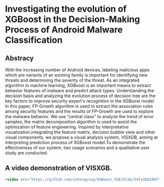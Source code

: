 # Investigating the evolution of XGBoost in the Decision-Making Process of Android Malware Classification
## Abstracy
With the increasing number of Android devices, labeling malicious apps which are variants of an existing family is important for identifying new threats and determining the severity of the threat. As an integrated algorithm in machine learning, XGBoost is an important means to extract behavior features of malware and predict attack types. Understanding the decision basis and analyzing the evolution process of decision tree are the key factors to improve security expert's recognition in the XGBoost model. In this paper, FP-Growth algorithm is used to extract the association rules among security features and the results of FP-Growth are used to explore the malware behavior. We use “central class” to analyze the trend of error samples, the matrix decomposition algorithm is used to assist the optimization of feature engineering. Inspired by interpretative visualization,integrating the feature matrix, decision bubble view and other visual components, we propose a visual analysis system, VISXGB, aiming at interpreting prediction process of XGBoost model.To demonstrate the effectiveness of our system, two usage scenarios and a qualitative user study are conducted. 
## A video demonstration of VISXGB. 
<!-- ![system](https://github.com/zzhongying/XGBoost_VUE/blob/888937471eb368e4104e49b8394534e80cbaaca3/img/system.png) -->
```HTML
<video src="https://github.com/zzhongying/XGBoost_VUE/blob/54fa3bd199f5f0c5bb1b1deb5e8503c68eb57a39/img/video_Investigating%20the%20evolution%20of%20XGBoost%20in%20the%20Decision-Making%20Process%20of%20Android%20Malware%20Classification_1.mp4" controls="controls" width="500" height="300"></video>
```
